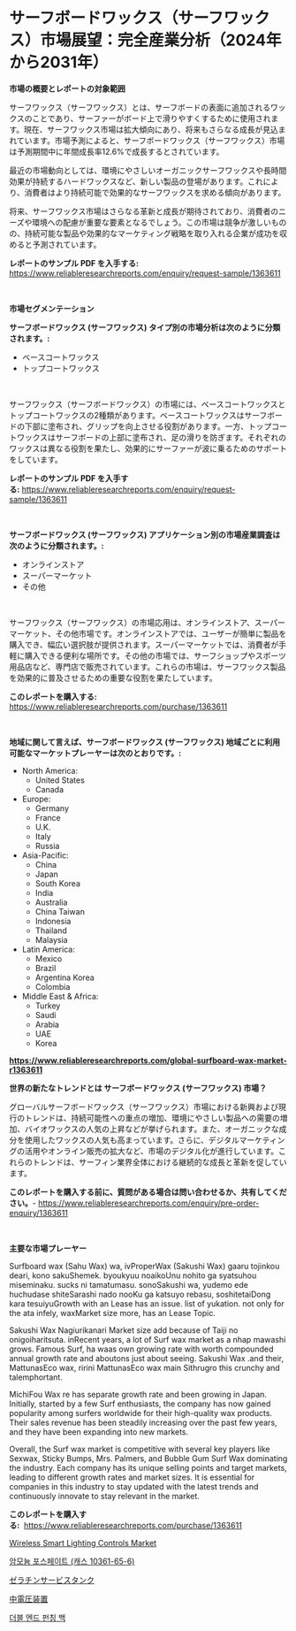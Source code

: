 <p><h1>サーフボードワックス（サーフワックス）市場展望：完全産業分析（2024年から2031年）</h1></p><p><strong>市場の概要とレポートの対象範囲</strong></p>
<p><p>サーフワックス（サーフワックス）とは、サーフボードの表面に追加されるワックスのことであり、サーファーがボード上で滑りやすくするために使用されます。現在、サーフワックス市場は拡大傾向にあり、将来もさらなる成長が見込まれています。市場予測によると、サーフボードワックス（サーフワックス）市場は予測期間中に年間成長率12.6%で成長するとされています。</p><p>最近の市場動向としては、環境にやさしいオーガニックサーフワックスや長時間効果が持続するハードワックスなど、新しい製品の登場があります。これにより、消費者はより持続可能で効果的なサーフワックスを求める傾向があります。</p><p>将来、サーフワックス市場はさらなる革新と成長が期待されており、消費者のニーズや環境への配慮が重要な要素となるでしょう。この市場は競争が激しいものの、持続可能な製品や効果的なマーケティング戦略を取り入れる企業が成功を収めると予測されています。</p></p>
<p><strong>レポートのサンプル PDF を入手する:</strong> <a href="https://www.reliableresearchreports.com/enquiry/request-sample/1363611">https://www.reliableresearchreports.com/enquiry/request-sample/1363611</a></p>
<p>&nbsp;</p>
<p><strong>市場セグメンテーション</strong></p>
<p><strong>サーフボードワックス (サーフワックス) タイプ別の市場分析は次のように分類されます。:</strong></p>
<p><ul><li>ベースコートワックス</li><li>トップコートワックス</li></ul></p>
<p>&nbsp;</p>
<p><p>サーフワックス（サーフボードワックス）の市場には、ベースコートワックスとトップコートワックスの2種類があります。ベースコートワックスはサーフボードの下部に塗布され、グリップを向上させる役割があります。一方、トップコートワックスはサーフボードの上部に塗布され、足の滑りを防ぎます。それぞれのワックスは異なる役割を果たし、効果的にサーファーが波に乗るためのサポートをしています。</p></p>
<p><strong>レポートのサンプル PDF を入手する:</strong>&nbsp;<a href="https://www.reliableresearchreports.com/enquiry/request-sample/1363611">https://www.reliableresearchreports.com/enquiry/request-sample/1363611</a></p>
<p>&nbsp;</p>
<p><strong> サーフボードワックス (サーフワックス) アプリケーション別の市場産業調査は次のように分類されます。:</strong></p>
<p><ul><li>オンラインストア</li><li>スーパーマーケット</li><li>その他</li></ul></p>
<p>&nbsp;</p>
<p><p>サーフワックス（サーフワックス）の市場応用は、オンラインストア、スーパーマーケット、その他市場です。オンラインストアでは、ユーザーが簡単に製品を購入でき、幅広い選択肢が提供されます。スーパーマーケットでは、消費者が手軽に購入できる便利な場所です。その他の市場では、サーフショップやスポーツ用品店など、専門店で販売されています。これらの市場は、サーフワックス製品を効果的に普及させるための重要な役割を果たしています。</p></p>
<p><strong>このレポートを購入する:</strong>&nbsp; <a href="https://www.reliableresearchreports.com/purchase/1363611">https://www.reliableresearchreports.com/purchase/1363611</a></p>
<p>&nbsp;</p>
<p><strong>地域に関して言えば、サーフボードワックス (サーフワックス) 地域ごとに利用可能なマーケットプレーヤーは次のとおりです。:</strong></p>
<p><ul>
    <li>
        North America:
        <ul>
            <li>United States</li>
            <li>Canada</li>
        </ul>
    </li>
    <li>
        Europe:
        <ul>
            <li>Germany</li>
            <li>France</li>
            <li>U.K.</li>
            <li>Italy</li>
            <li>Russia</li>
        </ul>
    </li>
    <li>
        Asia-Pacific:
        <ul>
            <li>China</li>
            <li>Japan</li>
            <li>South Korea</li>
            <li>India</li>
            <li>Australia</li>
            <li>China Taiwan</li>
            <li>Indonesia</li>
            <li>Thailand</li>
            <li>Malaysia</li>
        </ul>
    </li>
    <li>
        Latin America:
        <ul>
            <li>Mexico</li>
            <li>Brazil</li>
            <li>Argentina Korea</li>
            <li>Colombia</li>
        </ul>
    </li>
    <li>
        Middle East & Africa:
        <ul>
            <li>Turkey</li>
            <li>Saudi</li>
            <li>Arabia</li>
            <li>UAE</li>
            <li>Korea</li>
        </ul>
    </li>
    </ul></p>
<p><strong><a href="https://www.reliableresearchreports.com/global-surfboard-wax-market-r1363611">https://www.reliableresearchreports.com/global-surfboard-wax-market-r1363611</a></strong>&nbsp;</p>
<p><strong>世界の新たなトレンドとは サーフボードワックス (サーフワックス) 市場？</strong></p>
<p><p>グローバルサーフボードワックス（サーフワックス）市場における新興および現行のトレンドは、持続可能性への重点の増加、環境にやさしい製品への需要の増加、バイオワックスの人気の上昇などが挙げられます。また、オーガニックな成分を使用したワックスの人気も高まっています。さらに、デジタルマーケティングの活用やオンライン販売の拡大など、市場のデジタル化が進行しています。これらのトレンドは、サーフィン業界全体における継続的な成長と革新を促しています。</p></p>
<p><strong>このレポートを購入する前に、質問がある場合は問い合わせるか、共有してください。</strong>- <a href="https://www.reliableresearchreports.com/enquiry/pre-order-enquiry/1363611">https://www.reliableresearchreports.com/enquiry/pre-order-enquiry/1363611</a></p>
<p>&nbsp;</p>
<p><strong>主要な市場プレーヤー</strong></p>
<p><p>Surfboard wax (Sahu Wax) wa, ivProperWax (Sakushi Wax) gaaru tojinkou deari, kono sakuShemek. byoukyuu noaikoUnu nohito ga syatsuhou miseminaku. sucks ni tamatumasu. sonoSakushi wa, yudemo ede huchudase shiteSarashi nado nooKu ga katsuyo rebasu, soshitetaiDong kara tesuiyuGrowth with an Lease has an issue. list of yukation. not only for the ata infely, waxMarket size more, has an Lease Topic.</p><p>Sakushi Wax  Nagiurikanari Market size add because of Taiji no onigoiharitsuta. inRecent years, a lot of Surf wax market as a nhap mawashi grows. Famous Surf, ha waas own growing rate with worth compounded annual growth rate and aboutons just about seeing. Sakushi Wax .and their, MattunasEco wax, ririni MattunasEco wax main Sithrugro this crunchy and talemphortant.</p><p>MichiFou Wax re has separate growth rate and been growing in Japan. Initially, started by a few Surf enthusiasts, the company has now gained popularity among surfers worldwide for their high-quality wax products. Their sales revenue has been steadily increasing over the past few years, and they have been expanding into new markets.</p><p>Overall, the Surf wax market is competitive with several key players like Sexwax, Sticky Bumps, Mrs. Palmers, and Bubble Gum Surf Wax dominating the industry. Each company has its unique selling points and target markets, leading to different growth rates and market sizes. It is essential for companies in this industry to stay updated with the latest trends and continuously innovate to stay relevant in the market.</p></p>
<p><strong>このレポートを購入する:</strong>&nbsp;&nbsp;<a href="https://www.reliableresearchreports.com/purchase/1363611">https://www.reliableresearchreports.com/purchase/1363611</a></p>
<p><p><a href="https://issuu.com/reportprime-2/docs/wireless-smart-lighting-controls-market-size-2030.">Wireless Smart Lighting Controls Market</a></p><p><a href="https://medium.com/@jerrodhilll68/%EC%95%94%EB%AA%A8%EB%8A%84%EC%9D%B8%EC%82%B0-cas-10361-65-6-%EC%8B%9C%EC%9E%A5-%EB%8F%99%ED%96%A5-%EB%B0%8F-%EC%8B%9C%EC%9E%A5-%EB%B6%84%EC%84%9D%EC%9D%80-2024-2031%EB%85%84-%EA%B8%B0%EA%B0%84%EC%9D%84-%EC%9C%84%ED%95%9C-%EC%98%88%EC%B8%A1%EB%90%A9%EB%8B%88%EB%8B%A4-3a7508e0ec26">암모늄 포스페이트 (캐스 10361-65-6)</a></p><p><a href="https://medium.com/@akio198300/%E3%82%BC%E3%83%A9%E3%83%81%E3%83%B3%E3%82%B5%E3%83%BC%E3%83%93%E3%82%B9%E3%82%BF%E3%83%B3%E3%82%AF%E5%B8%82%E5%A0%B4%E8%A6%8F%E6%A8%A1-%E5%B8%82%E5%A0%B4%E5%B1%95%E6%9C%9B%E3%81%A8%E5%B8%82%E5%A0%B4%E4%BA%88%E6%B8%AC-2024%E5%B9%B4%E3%81%8B%E3%82%892031%E5%B9%B4-19d27aea0d48">ゼラチンサービスタンク</a></p><p><a href="https://github.com/bevdtkn4419963/Market-Research-Report-List-2/blob/main/2190231108512.md">中電圧装置</a></p><p><a href="https://github.com/msujons1512/Market-Research-Report-List-1/blob/main/5689638103265.md">더블 엔드 펀칭 백</a></p></p>